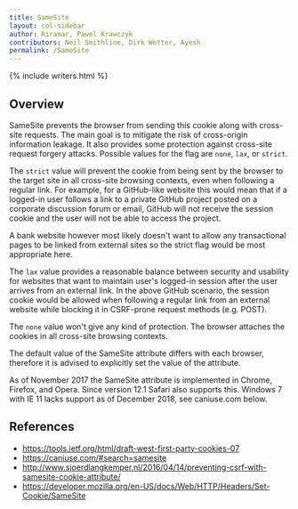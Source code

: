 ```yaml
---
title: SameSite
layout: col-sidebar
author: Riramar, Pawel Krawczyk
contributors: Neil Smithline, Dirk Wetter, Ayesh
permalink: /SameSite
---
```


{% include writers.html %}

## Overview

SameSite prevents the browser from sending this cookie along with cross-site requests.
The main goal is to mitigate the risk of cross-origin information leakage. It also provides some protection against cross-site request forgery attacks.
Possible values for the flag are `none`, `lax`, or `strict`.

The `strict` value will prevent the cookie from being sent by the browser to the target site in all cross-site browsing contexts, even when following a regular link.
For example, for a GitHub-like website this would mean that if a logged-in user follows a link to a private GitHub project posted on a corporate discussion forum or email,
GitHub will not receive the session cookie and the user will not be able to access the project.

A bank website however most likely doesn't want to allow any transactional pages to be linked from external sites so the strict flag would be most appropriate here.

The `lax` value provides a reasonable balance between security and usability for websites that want to maintain user's logged-in session
after the user arrives from an external link. In the above GitHub scenario, the session cookie would be allowed when following a regular link
from an external website while blocking it in CSRF-prone request methods (e.g. POST).

The `none` value won't give any kind of protection. The browser attaches the cookies in all cross-site browsing contexts.

The default value of the SameSite attribute differs with each browser, therefore it is advised to explicitly set the value of the attribute.

As of November 2017 the SameSite attribute is implemented in Chrome, Firefox, and Opera. Since version 12.1 Safari also supports this. Windows 7
with IE 11 lacks support as of December 2018, see caniuse.com below.

## References

- https://tools.ietf.org/html/draft-west-first-party-cookies-07
- https://caniuse.com/#search=samesite
- http://www.sjoerdlangkemper.nl/2016/04/14/preventing-csrf-with-samesite-cookie-attribute/
- https://developer.mozilla.org/en-US/docs/Web/HTTP/Headers/Set-Cookie/SameSite
